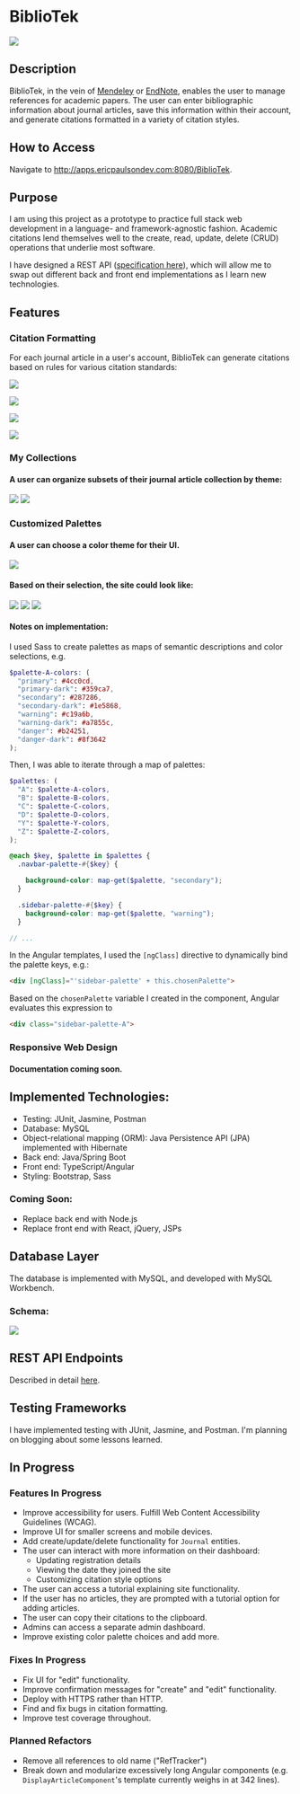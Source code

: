 # BiblioTek

![](./docs/images/landing-page-demo.png)

## Description
BiblioTek, in the vein of [Mendeley](https://www.mendeley.com/guides/desktop) or [EndNote](https://endnote.com/),
enables the user to manage references for academic papers. The user can enter bibliographic information about journal articles, save this information within their account, and generate citations formatted in a variety of citation styles.

## How to Access
Navigate to http://apps.ericpaulsondev.com:8080/BiblioTek.

## Purpose
I am using this project as a prototype to practice full stack web development in a language- and framework-agnostic fashion. Academic citations lend themselves well to the create, read, update, delete (CRUD) operations that underlie most software. 

I have designed a REST API ([specification here](REST-API/REST-endpoints.md)), which will allow me to swap out different back and front end implementations as I learn new technologies.

## Features 

### Citation Formatting
For each journal article in a user's account, BiblioTek can generate citations based on rules for various citation standards:

![](./ngRefTracker/src/assets/images/citation-card-demo.png)

![](./ngRefTracker/src/assets/images/citation-ama-demo.png)

![](./ngRefTracker/src/assets/images/citation-apa-demo.png)

![](./ngRefTracker/src/assets/images/citation-ieee-demo.png)

### My Collections
#### A user can organize subsets of their journal article collection by theme:
![](./ngRefTracker/src/assets/images/my-collections-demo.png)
![](./ngRefTracker/src/assets/images/my-collection-demo.png)

### Customized Palettes
#### A user can choose a color theme for their UI.
![](./ngRefTracker/src/assets/images/palette-settings-demo.png)

#### Based on their selection, the site could look like:
![](./ngRefTracker/src/assets/images/palette-demo-A.png)
![](./ngRefTracker/src/assets/images/palette-demo-C.png)
![](./ngRefTracker/src/assets/images/palette-demo-Y.png)

#### Notes on implementation:
I used Sass to create palettes as maps of semantic descriptions and color selections, e.g. 

```scss
$palette-A-colors: (
  "primary": #4cc0cd,
  "primary-dark": #359ca7,
  "secondary": #287286,
  "secondary-dark": #1e5868,
  "warning": #c19a6b,
  "warning-dark": #a7855c,
  "danger": #b24251,
  "danger-dark": #8f3642
);
```
Then, I was able to iterate through a map of palettes:

```scss
$palettes: (
  "A": $palette-A-colors,
  "B": $palette-B-colors,
  "C": $palette-C-colors,
  "D": $palette-D-colors,
  "Y": $palette-Y-colors,
  "Z": $palette-Z-colors,
);
```

```scss
@each $key, $palette in $palettes {
  .navbar-palette-#{$key} {

    background-color: map-get($palette, "secondary");
  }

  .sidebar-palette-#{$key} {
    background-color: map-get($palette, "warning");
  }

// ...
```

In the Angular templates, I used the `[ngClass]` directive to dynamically bind the palette keys, e.g.:
```html
<div [ngClass]="'sidebar-palette' + this.chosenPalette">
```

Based on the `chosenPalette` variable I created in the component, Angular evaluates this expression to 
```html
<div class="sidebar-palette-A">
```

### Responsive Web Design

#### Documentation coming soon.

## Implemented Technologies:
* Testing: JUnit, Jasmine, Postman
* Database: MySQL
* Object-relational mapping (ORM): Java Persistence API (JPA) implemented with Hibernate
* Back end: Java/Spring Boot
* Front end: TypeScript/Angular
* Styling: Bootstrap, Sass

### Coming Soon:
* Replace back end with Node.js
* Replace front end with React, jQuery, JSPs

## Database Layer
The database is implemented with MySQL, and developed with MySQL Workbench.

### Schema:
![](./ngRefTracker/src/assets/images/db-schema.png)

## REST API Endpoints
Described in detail [here](REST-API/REST-endpoints.md).

## Testing Frameworks
I have implemented testing with JUnit, Jasmine, and Postman. I'm planning on blogging about some lessons learned.

## In Progress
### Features In Progress
* Improve accessibility for users. Fulfill Web Content Accessibility Guidelines (WCAG).
* Improve UI for smaller screens and mobile devices.
* Add create/update/delete functionality for `Journal` entities.
* The user can interact with more information on their dashboard:
    * Updating registration details
    * Viewing the date they joined the site
    * Customizing citation style options
* The user can access a tutorial explaining site functionality.
* If the user has no articles, they are prompted with a tutorial option for adding articles.
* The user can copy their citations to the clipboard.
* Admins can access a separate admin dashboard.
* Improve existing color palette choices and add more.

### Fixes In Progress
* Fix UI for "edit" functionality.
* Improve confirmation messages for "create" and "edit" functionality.
* Deploy with HTTPS rather than HTTP.
* Find and fix bugs in citation formatting.
* Improve test coverage throughout.

### Planned Refactors
* Remove all references to old name ("RefTracker")
* Break down and modularize excessively long Angular components (e.g. `DisplayArticleComponent`'s template currently weighs in at 342 lines).